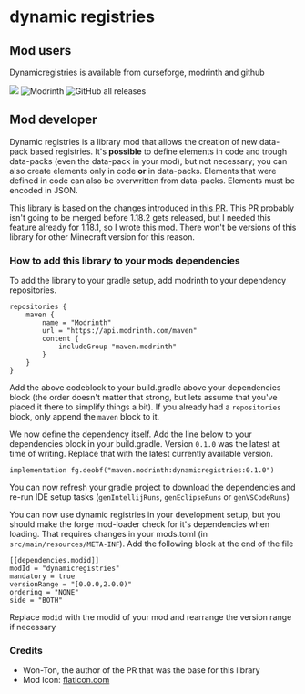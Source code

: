 # dynamic registries

## Mod users
Dynamicregistries is available from curseforge, modrinth and github

![](https://cf.way2muchnoise.eu/584519.svg)
![Modrinth](https://img.shields.io/modrinth/dt/oz6iM7ld)
![GitHub all releases](https://img.shields.io/github/downloads/Silverminer007/Dynamicregistries/total)

## Mod developer

Dynamic registries is a library mod that allows the creation of new data-pack based registries. It's **possible** to define elements in code and trough data-packs (even the data-pack in your mod), but not necessary; you can also create elements only in code **or** in data-packs. Elements that were defined in code can also be overwritten from data-packs. Elements must be encoded in JSON.

This library is based on the changes introduced in [this PR](https://github.com/MinecraftForge/MinecraftForge/pull/8263). This PR probably isn't going to be merged before 1.18.2 gets released, but I needed this feature already for 1.18.1, so I wrote this mod. There won't be versions of this library for other Minecraft version for this reason.

### How to add this library to your mods dependencies

To add the library to your gradle setup, add modrinth to your dependency repositories.

```
repositories {
    maven {
        name = "Modrinth"
        url = "https://api.modrinth.com/maven"
        content {
            includeGroup "maven.modrinth"
        }
    }
}
```

Add the above codeblock to your build.gradle above your dependencies block (the order doesn't matter that strong, but lets assume that you've placed it there to simplify things a bit). If you already had a ```repositories``` block, only append the ```maven``` block to it.

We now define the dependency itself. Add the line below to your dependencies block in your build.gradle. Version `0.1.0` was the latest at time of writing. Replace that with the latest currently available version.
```
implementation fg.deobf("maven.modrinth:dynamicregistries:0.1.0")

```

You can now refresh your gradle project to download the dependencies and re-run IDE setup tasks (`genIntellijRuns`, `genEclipseRuns` or `genVSCodeRuns`)

You can now use dynamic registries in your development setup, but you should make the forge mod-loader check for it's dependencies when loading. That requires changes in your mods.toml (in `src/main/resources/META-INF`). Add the following block at the end of the file

```
[[dependencies.modid]]
modId = "dynamicregistries"
mandatory = true
versionRange = "[0.0.0,2.0.0)"
ordering = "NONE"
side = "BOTH"
```
Replace `modid` with the modid of your mod and rearrange the version range if necessary

### Credits
- Won-Ton, the author of the PR that was the base for this library
- Mod Icon: [flaticon.com](https://www.flaticon.com/free-icons/bookshelf)
